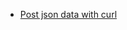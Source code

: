 - [Post json data with curl](https://stackoverflow.com/questions/7172784/how-to-post-json-data-with-curl-from-terminal-commandline-to-test-spring-rest)

